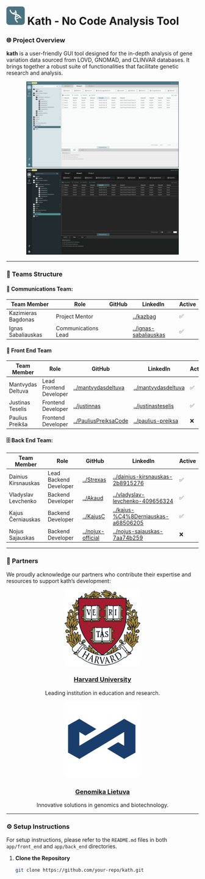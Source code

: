# ![🔬](docs/assets/kath_logo.svg) Kath - No Code Analysis Tool 

### 🌐 Project Overview

**kath** is a user-friendly GUI tool designed for the in-depth analysis of gene variation data sourced from LOVD, GNOMAD, and CLINVAR databases. It brings together a robust suite of functionalities that facilitate genetic research and analysis.

<div align="center">
	<img src="docs/assets/kath_screenshot_light.png" alt="Kath Screenshot Light" style="width: 400px; height: auto;">
  <img src="docs/assets/kath_screenshot_dark.png" alt="Kath Screenshot Dark" style="width: 400px; height: auto;">
</div>

---

### 👥 Teams Structure

#### 📣 Communications Team:

| **Team Member** | **Role** | **GitHub** | **LinkedIn** | **Active** |
|-|-|-|-|-|
| Kazimieras Bagdonas | Project Mentor |  | [../kazbag](https://www.linkedin.com/in/kazbag/) | ✅ |
| Ignas Sabaliauskas | Communications Lead |  | [../ignas-sabaliauskas](https://www.linkedin.com/in/ignas-sabaliauskas/) | ✅ |

#### 🧩 Front End Team

| **Team Member** | **Role** | **GitHub** | **LinkedIn** | **Active** |
|-|-|-|-|-|
| Mantvydas Deltuva | Lead Frontend Developer | [../mantvydasdeltuva](https://github.com/mantvydasdeltuva/) | [../mantvydasdeltuva](https://www.linkedin.com/in/mantvydasdeltuva/) | ✅ |
| Justinas Teselis | Frontend Developer | [../justinnas](https://github.com/justinnas/) | [../justinasteselis](https://www.linkedin.com/in/justinasteselis/) | ✅ |
| Paulius Preikša | Frontend Developer | [../PauliusPreiksaCode](https://github.com/PauliusPreiksaCode) | [../paulius-preiksa](https://www.linkedin.com/in/paulius-preiksa/) | ❌ |

#### 🗄️ Back End Team:

| **Team Member** | **Role** | **GitHub** | **LinkedIn** | **Active** |
|-|-|-|-|-|
| Dainius Kirsnauskas | Lead Backend Developer | [../Strexas](https://github.com/Strexas) | [../dainius-kirsnauskas-2b8915276](https://www.linkedin.com/in/dainius-kirsnauskas-2b8915276/) | ✅ |
| Vladyslav Levchenko | Backend Developer | [../Akaud](https://github.com/Akaud) | [../vladyslav-levchenko-409656324](https://www.linkedin.com/in/vladyslav-levchenko-409656324/) | ✅ |
| Kajus Černiauskas | Backend Developer | [../KajusC](https://github.com/KajusC) | [../kajus-%C4%8Derniauskas-a68506205](https://www.linkedin.com/in/kajus-%C4%8Derniauskas-a68506205/) | ✅ |
| Nojus Sajauskas | Backend Developer | [../nojux-official](https://github.com/nojux-official) | [../nojus-sajauskas-7aa74b259](https://www.linkedin.com/in/nojus-sajauskas-7aa74b259/) | ❌ |

---

### 🤝 Partners

We proudly acknowledge our partners who contribute their expertise and resources to support kath’s development:

<div align="center">
  <div>
    <img src="docs/assets/harvard_logo_200.png" alt="Harvard University" style="width: 200px; height: auto; border-radius: 12px;">
    <h3><a href="https://www.harvard.edu">Harvard University</a></h3>
    <p>Leading institution in education and research.</p>
  </div>
  <div>
    <img src="docs/assets/genomika_logo_200.jpg" alt="Genomika Lietuva" style="width: 200px; height: auto; border-radius: 12px;">
    <h3><a href="https://genomika.lt">Genomika Lietuva</a></h3>
    <p>Innovative solutions in genomics and biotechnology.</p>
  </div>
</div>

---

### ⚙️ Setup Instructions

For setup instructions, please refer to the `README.md` files in both `app/front_end` and `app/back_end` directories.

1. **Clone the Repository**

    ```bash
    git clone https://github.com/your-repo/kath.git
    ```